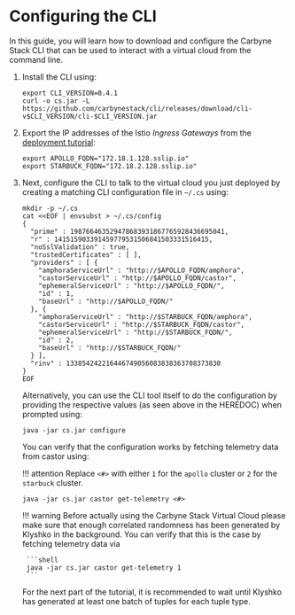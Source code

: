 # Configuring the CLI

In this guide, you will learn how to download and configure the Carbyne Stack
CLI that can be used to interact with a virtual cloud from the command line.

1. Install the CLI using:

    ```shell
    export CLI_VERSION=0.4.1
    curl -o cs.jar -L https://github.com/carbynestack/cli/releases/download/cli-v$CLI_VERSION/cli-$CLI_VERSION.jar
    ```

1. Export the IP addresses of the Istio *Ingress Gateways* from the
   [deployment tutorial](../deployment):

    ```shell
    export APOLLO_FQDN="172.18.1.128.sslip.io"
    export STARBUCK_FQDN="172.18.2.128.sslip.io"
    ```

1. Next, configure the CLI to talk to the virtual cloud you just deployed by
   creating a matching CLI configuration file in `~/.cs` using:

    ```shell
    mkdir -p ~/.cs
    cat <<EOF | envsubst > ~/.cs/config
    {
      "prime" : 198766463529478683931867765928436695041,
      "r" : 141515903391459779531506841503331516415,
      "noSslValidation" : true,
      "trustedCertificates" : [ ],
      "providers" : [ {
        "amphoraServiceUrl" : "http://$APOLLO_FQDN/amphora",
        "castorServiceUrl" : "http://$APOLLO_FQDN/castor",
        "ephemeralServiceUrl" : "http://$APOLLO_FQDN/",
        "id" : 1,
        "baseUrl" : "http://$APOLLO_FQDN/"
      }, {
        "amphoraServiceUrl" : "http://$STARBUCK_FQDN/amphora",
        "castorServiceUrl" : "http://$STARBUCK_FQDN/castor",
        "ephemeralServiceUrl" : "http://$STARBUCK_FQDN/",
        "id" : 2,
        "baseUrl" : "http://$STARBUCK_FQDN/"
      } ],
      "rinv" : 133854242216446749056083838363708373830
    }
    EOF
    ```

    Alternatively, you can use the CLI tool itself to do the configuration by
    providing the respective values (as seen above in the HEREDOC) when prompted
    using:

    ```shell
    java -jar cs.jar configure
    ```

    You can verify that the configuration works by fetching telemetry data from
    castor using:

    !!! attention
        Replace `<#>` with either `1` for the `apollo` cluster or `2` for the
        `starbuck` cluster.

    ```shell
    java -jar cs.jar castor get-telemetry <#>
    ```

    !!! warning
        Before actually using the Carbyne Stack Virtual Cloud please make sure
        that enough correlated randomness has been generated by Klyshko in the
        background. You can verify that this is the case by fetching telemetry
        data via

        ```shell
        java -jar cs.jar castor get-telemetry 1
        ```

    For the next part of the tutorial, it is recommended to wait until
    Klyshko has generated at least one batch of tuples for each tuple type.
